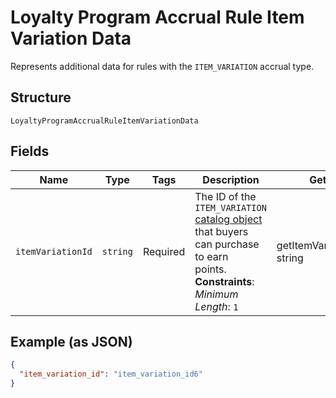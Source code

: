 
# Loyalty Program Accrual Rule Item Variation Data

Represents additional data for rules with the `ITEM_VARIATION` accrual type.

## Structure

`LoyaltyProgramAccrualRuleItemVariationData`

## Fields

| Name | Type | Tags | Description | Getter | Setter |
|  --- | --- | --- | --- | --- | --- |
| `itemVariationId` | `string` | Required | The ID of the `ITEM_VARIATION` [catalog object](entity:CatalogObject) that buyers can purchase to earn<br>points.<br>**Constraints**: *Minimum Length*: `1` | getItemVariationId(): string | setItemVariationId(string itemVariationId): void |

## Example (as JSON)

```json
{
  "item_variation_id": "item_variation_id6"
}
```

